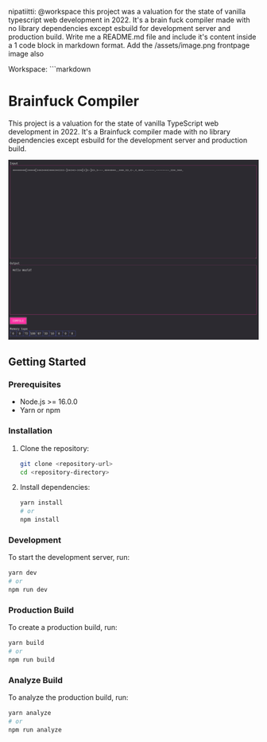 nipatiitti: @workspace this project was a valuation for the state of vanilla typescript web development in 2022. It's a brain fuck compiler made with no library dependencies except esbuild for development server and production build. Write me a README.md file and include it's content inside a 1 code block in markdown format. Add the /assets/image.png frontpage image also

Workspace: ```markdown
# Brainfuck Compiler

This project is a valuation for the state of vanilla TypeScript web development in 2022. It's a Brainfuck compiler made with no library dependencies except esbuild for the development server and production build.

![Frontpage](assets/image.png)


## Getting Started

### Prerequisites

- Node.js >= 16.0.0
- Yarn or npm

### Installation

1. Clone the repository:
   ```sh
   git clone <repository-url>
   cd <repository-directory>
   ```

2. Install dependencies:
   ```sh
   yarn install
   # or
   npm install
   ```

### Development

To start the development server, run:
```sh
yarn dev
# or
npm run dev
```

### Production Build

To create a production build, run:
```sh
yarn build
# or
npm run build
```

### Analyze Build

To analyze the production build, run:
```sh
yarn analyze
# or
npm run analyze
```
